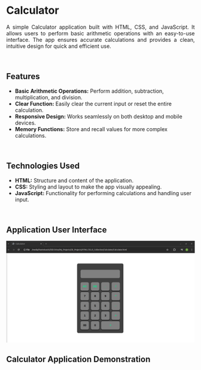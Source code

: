 # Calculator

<p style="text-align: justify;">
A simple Calculator application built with HTML, CSS, and JavaScript. It allows users to perform basic arithmetic operations with an easy-to-use interface. The app ensures accurate calculations and provides a clean, intuitive design for quick and efficient use.
</p>

<br>

## Features

- **Basic Arithmetic Operations:** Perform addition, subtraction, multiplication, and division.
- **Clear Function:** Easily clear the current input or reset the entire calculation.
- **Responsive Design:** Works seamlessly on both desktop and mobile devices.
- **Memory Functions:** Store and recall values for more complex calculations.

<br>

## Technologies Used

- **HTML:** Structure and content of the application.
- **CSS:** Styling and layout to make the app visually appealing.
- **JavaScript:** Functionality for performing calculations and handling user input.

<br>

## Application User Interface 

 <p align="center" width="100%">  
  <img src="https://github.com/Tharindu-Wickramarachchi/HTML-CSS-JavaScript_Collection/blob/main/Calculator/demo/Screenshot-1.png" alt="Screenshot-1">   
 </p>   


## Calculator Application Demonstration